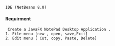 ```
IDE (NetBeans 8.0)
```
#### Requirment
```
 Create a JavaFX NotePad Desktop Application .
1. File menu [new , open, save,Exit]
2. Edit menu [ Cut, copy, Paste, Delete]
```